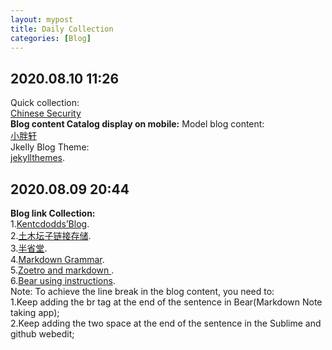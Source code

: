 ```yaml
---
layout: mypost
title: Daily Collection
categories: [Blog]
---
```


## 2020.08.10 11:26

Quick collection:  
[Chinese Security ](https://github.com/zhengjim/Chinese-Security-RSS/blob/master/README.md)  
**Blog content Catalog display on mobile:**
Model blog content:  
[小胖轩](https://www.codeboy.me/2014/11/02/datamine-canopy/)  
Jkelly Blog Theme:  
[jekyllthemes](https://jekyllthemes.io/theme/startbootstrap-clean-blog-jekyll).

## 2020.08.09 20:44

**Blog link Collection:**  
1.[Kentcdodds’Blog](https://kentcdodds.com/blog/?q=programming).  
2.[土木坛子链接存储](https://tumutanzi.com/links).  
3.[半省堂](https://www.maguang.net/).  
4.[Markdown Grammar](https://thesweetsetup.com/apps/our-favorite-markdown-writing-app-for-the-iphone/).  
5.[Zoetro and markdown ](https://sspai.com/post/60825).  
6.[Bear using instructions](https://sspai.com/post/35830).  
Note: To achieve the line break in the blog content, you need to:  
1.Keep adding the br tag at the end of the sentence in Bear(Markdown Note taking app);  
2.Keep adding the two space at the end of the sentence in the Sublime and github webedit;
